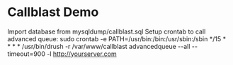 Callblast Demo
========

Import database from mysqldump/callblast.sql
Setup crontab to call advanced queue:
sudo crontab -e
PATH=/usr/bin:/bin:/usr/sbin:/sbin
*/15 * * * * /usr/bin/drush -r /var/www/callblast advancedqueue --all --timeout=900 -l http://yourserver.com
